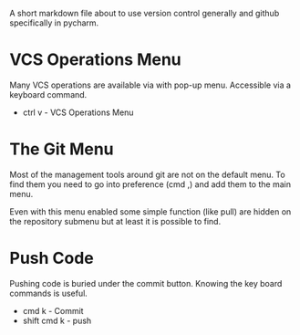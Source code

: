 A short markdown file about to use version control generally and github
 specifically in pycharm.

# VCS Operations Menu
Many VCS operations are available via with pop-up menu.  Accessible
via a keyboard command.

- ctrl v - VCS Operations Menu

# The Git Menu
Most of the management tools around git are not on the default menu.  To
find them you need to go into preference (cmd ,) and add them to the main
menu.

Even with this menu enabled some simple function (like pull) are hidden on
the repository submenu but at least it is possible to find.


# Push Code
Pushing code is buried under the commit button.  Knowing the key board
commands is useful.

- cmd k - Commit
- shift cmd k - push
